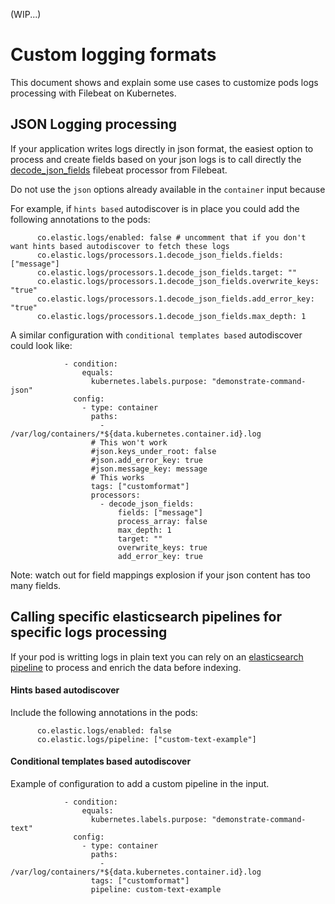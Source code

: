 (WIP...)

# Custom logging formats

This document shows and explain some use cases to customize pods logs processing with Filebeat on Kubernetes.

## JSON Logging processing

If your application writes logs directly in json format, the easiest option to process and create fields based on your json logs is to call directly the [decode_json_fields]() filebeat processor from Filebeat.

Do not use the `json` options already available in the `container` input because


For example, if `hints based` autodiscover is in place you could add the following annotations to the pods:
```
      co.elastic.logs/enabled: false # uncomment that if you don't want hints based autodiscover to fetch these logs
      co.elastic.logs/processors.1.decode_json_fields.fields: ["message"]
      co.elastic.logs/processors.1.decode_json_fields.target: ""
      co.elastic.logs/processors.1.decode_json_fields.overwrite_keys: "true"
      co.elastic.logs/processors.1.decode_json_fields.add_error_key: "true"
      co.elastic.logs/processors.1.decode_json_fields.max_depth: 1
```

A similar configuration with `conditional templates based` autodiscover could look like:

```
            - condition:
                equals:
                  kubernetes.labels.purpose: "demonstrate-command-json"
              config:
                - type: container
                  paths:
                    - /var/log/containers/*${data.kubernetes.container.id}.log
                  # This won't work
                  #json.keys_under_root: false
                  #json.add_error_key: true
                  #json.message_key: message
                  # This works
                  tags: ["customformat"]
                  processors:
                    - decode_json_fields:
                        fields: ["message"]
                        process_array: false
                        max_depth: 1
                        target: ""
                        overwrite_keys: true
                        add_error_key: true
```

Note: watch out for field mappings explosion if your json content has too many fields.

## Calling specific elasticsearch pipelines for specific logs processing

If your pod is writting logs in plain text you can rely on an [elasticsearch pipeline]() to process and enrich the data before indexing.

#### Hints based autodiscover

Include the following annotations in the pods:

```
      co.elastic.logs/enabled: false
      co.elastic.logs/pipeline: ["custom-text-example"]
```

#### Conditional templates based autodiscover

Example of configuration to add a custom pipeline in the input.

```
            - condition:
                equals:
                  kubernetes.labels.purpose: "demonstrate-command-text"
              config:
                - type: container
                  paths:
                    - /var/log/containers/*${data.kubernetes.container.id}.log
                  tags: ["customformat"]
                  pipeline: custom-text-example
```
